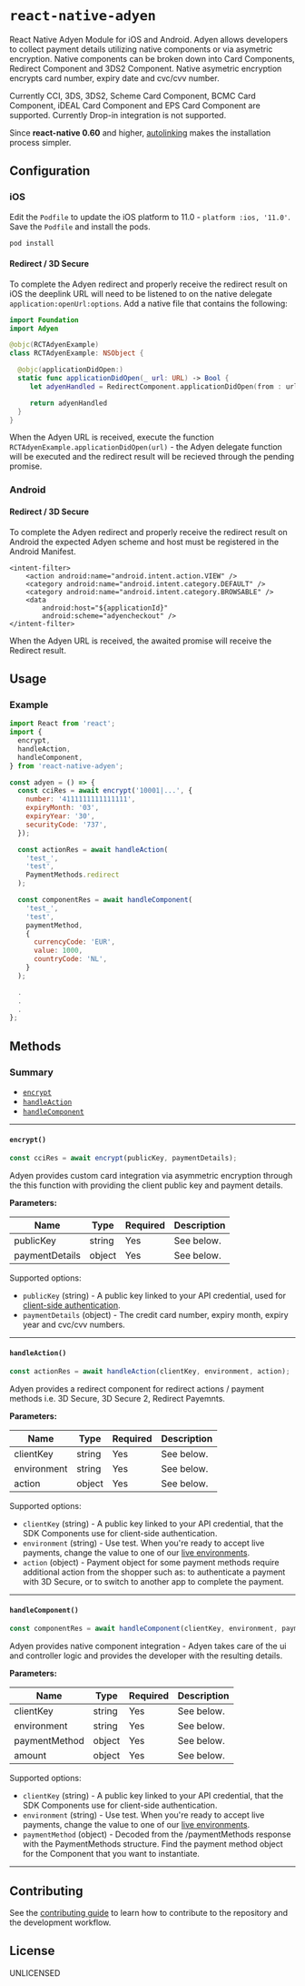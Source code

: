 # `react-native-adyen`

React Native Adyen Module for iOS and Android. Adyen allows developers to collect payment details utilizing native components or via asymetric encryption. Native components can be broken down into Card Components, Redirect Component and 3DS2 Component. Native asymetric encryption encrypts card number, expiry date and cvc/cvv number.

Currently CCI, 3DS, 3DS2, Scheme Card Component, BCMC Card Component, iDEAL Card Component and EPS Card Component are supported. Currently Drop-in integration is not supported.



Since **react-native 0.60** and higher, [autolinking](https://github.com/react-native-community/cli/blob/master/docs/autolinking.md) makes the installation process simpler.

## Configuration

### iOS

Edit the `Podfile` to update the iOS platform to 11.0 - `platform :ios, '11.0'`. Save the `Podfile` and install the pods.

```sh
pod install
```

#### Redirect / 3D Secure

To complete the Adyen redirect and properly receive the redirect result on iOS the deeplink URL will need to be listened to on the native delegate `application:openUrl:options`. Add a native file that contains the following:

```swift
import Foundation
import Adyen

@objc(RCTAdyenExample)
class RCTAdyenExample: NSObject {

  @objc(applicationDidOpen:)
  static func applicationDidOpen(_ url: URL) -> Bool {
     let adyenHandled = RedirectComponent.applicationDidOpen(from : url)

     return adyenHandled
  }
}
```

When the Adyen URL is received, execute the function `RCTAdyenExample.applicationDidOpen(url)` - the Adyen delegate function will be executed and the redirect result will be recieved through the pending promise.

### Android

#### Redirect / 3D Secure

To complete the Adyen redirect and properly receive the redirect result on Android the expected Adyen scheme and host must be registered in the Android Manifest.

```
<intent-filter>
    <action android:name="android.intent.action.VIEW" />
    <category android:name="android.intent.category.DEFAULT" />
    <category android:name="android.intent.category.BROWSABLE" />
    <data
        android:host="${applicationId}"
        android:scheme="adyencheckout" />
</intent-filter>
```

When the Adyen URL is received, the awaited promise will receive the Redirect result.

## Usage

### Example

```javascript
import React from 'react';
import {
  encrypt,
  handleAction,
  handleComponent,
} from 'react-native-adyen';

const adyen = () => {
  const cciRes = await encrypt('10001|...', {
    number: '4111111111111111',
    expiryMonth: '03',
    expiryYear: '30',
    securityCode: '737',
  });

  const actionRes = await handleAction(
    'test_',
    'test',
    PaymentMethods.redirect
  );

  const componentRes = await handleComponent(
    'test_',
    'test',
    paymentMethod,
    {
      currencyCode: 'EUR',
      value: 1000,
      countryCode: 'NL',
    }
  );

  .
  .
  .
};
```


## Methods

### Summary

- [`encrypt`](#enrypt)
- [`handleAction`](#handleAction)
- [`handleComponent`](#handleComponent)

---

#### `encrypt()`

```javascript
const cciRes = await encrypt(publicKey, paymentDetails);
```

Adyen provides custom card integration via asymmetric encryption through the this function with providing the client public key and payment details.

**Parameters:**

| Name           | Type   | Required | Description |
| -------------- | ------ | -------- | ----------- |
| publicKey      | string | Yes      | See below.  |
| paymentDetails | object | Yes      | See below.  |

Supported options:

- `publicKey` (string) - 	A public key linked to your API credential, used for [client-side authentication](https://docs.adyen.com/development-resources/client-side-authentication).
- `paymentDetails` (object) - The credit card number, expiry month, expiry year and cvc/cvv numbers.

---

#### `handleAction()`

```javascript
const actionRes = await handleAction(clientKey, environment, action);
```

Adyen provides a redirect component for redirect actions / payment methods i.e. 3D Secure, 3D Secure 2, Redirect Payemnts.

**Parameters:**

| Name        | Type   | Required | Description |
| ----------- | ------ | -------- | ----------- |
| clientKey   | string | Yes      | See below.  |
| environment | string | Yes      | See below.  |
| action      | object | Yes      | See below.  |

Supported options:

- `clientKey` (string) - 	A public key linked to your API credential, that the SDK Components use for client-side authentication.
- `environment` (string) - Use test. When you're ready to accept live payments, change the value to one of our [live environments](https://adyen.github.io/adyen-ios/Docs/Structs/Environment.html). 
- `action` (object) - Payment object for some payment methods require additional action from the shopper such as: to authenticate a payment with 3D Secure, or to switch to another app to complete the payment.

---

#### `handleComponent()`

```javascript
const componentRes = await handleComponent(clientKey, environment, paymentMethod, amount);
```

Adyen provides native component integration - Adyen takes care of the ui and controller logic and provides the developer with the resulting details.

**Parameters:**

| Name          | Type   | Required | Description |
| ------------- | ------ | -------- | ----------- |
| clientKey     | string | Yes      | See below.  |
| environment   | string | Yes      | See below.  |
| paymentMethod | object | Yes      | See below.  |
| amount        | object | Yes      | See below.  |

Supported options:

- `clientKey` (string) - 	A public key linked to your API credential, that the SDK Components use for client-side authentication.
- `environment` (string) - Use test. When you're ready to accept live payments, change the value to one of our [live environments](https://adyen.github.io/adyen-ios/Docs/Structs/Environment.html). 
- `paymentMethod` (object) - Decoded from the /paymentMethods response with the PaymentMethods structure. Find the payment method object for the Component that you want to instantiate.

---

## Contributing

See the [contributing guide](CONTRIBUTING.md) to learn how to contribute to the repository and the development workflow.

## License

UNLICENSED
